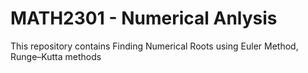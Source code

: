 # MATH2301 - Numerical Anlysis
This repository contains Finding Numerical Roots using Euler Method, Runge–Kutta methods
